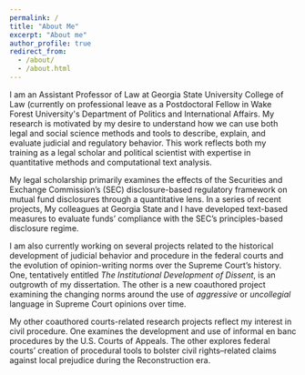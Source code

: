 ```yaml
---
permalink: /
title: "About Me"
excerpt: "About me"
author_profile: true
redirect_from: 
  - /about/
  - /about.html
---
```


I am an Assistant Professor of Law at Georgia State University College of Law (currently on professional leave as a Postdoctoral Fellow in Wake Forest University's Department of Politics and International Affairs. My research is  motivated by my desire to understand how we can use both legal and social science methods and tools to describe, explain, and evaluate judicial and regulatory behavior. This work reflects both my training as a legal scholar and political scientist with expertise in quantitative methods and computational text analysis. 

My legal scholarship primarily examines the effects of the Securities and Exchange Commission’s (SEC) disclosure-based regulatory framework on mutual fund disclosures through a quantitative lens. In a series of recent projects, My colleagues at Georgia State and I have developed text-based measures to evaluate funds’ compliance with the SEC’s principles-based disclosure regime. 

I am also currently working on several projects related to the historical development of judicial behavior and procedure in the federal courts and the evolution of opinion-writing norms over the Supreme Court’s history. One, tentatively entitled _The Institutional Development of Dissent_, is an outgrowth of my dissertation. The other is a new coauthored project examining the changing norms around the use of _aggressive_ or _uncollegial_ language in Supreme Court opinions over time. 

My other coauthored courts-related research projects reflect my interest in civil procedure. One examines the development and use of informal en banc procedures by the U.S. Courts of Appeals. The other explores federal courts’ creation of procedural tools to bolster civil rights–related claims against local prejudice during the Reconstruction era. 


